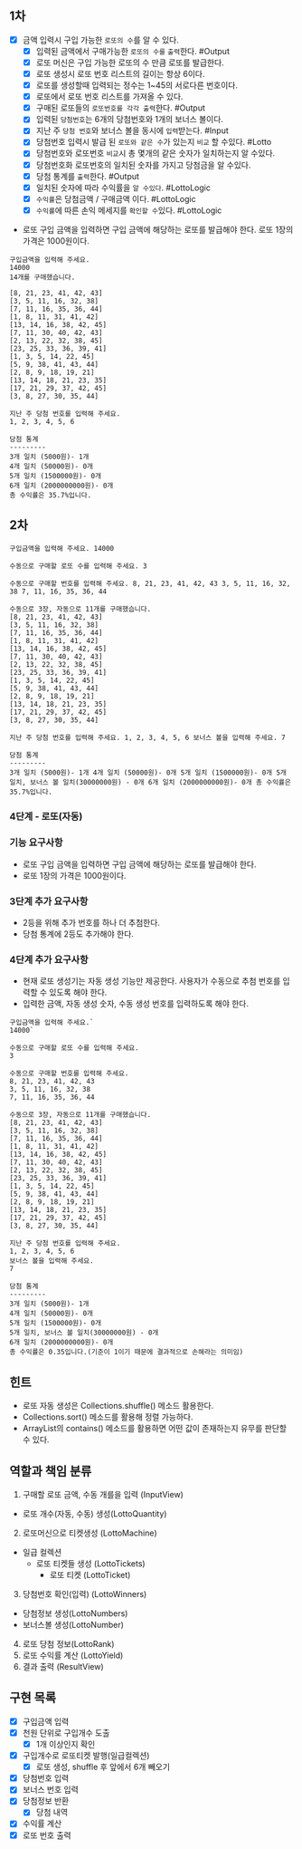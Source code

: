 ## 1차

- [x] 금액 입력시 구입 가능한 `로또의 수`를 알 수 있다.
    - [x] 입력된 금액에서 구매가능한 `로또의 수를` `출력`한다. #Output
    - [x] 로또 머신은 구입 가능한 로또의 수 만큼 로또를 발급한다.
    - [x] 로또 생성시 로또 번호 리스트의 길이는 항상 6이다.
    - [x] 로또를 생성할때 입력되는 정수는 1~45의 서로다른 번호이다.
    - [x] 로또에서 로또 번호 리스트를 가져올 수 있다.
    - [x] 구매된 로또들의 `로또번호를 각각 출력`한다. #Output
    - [x] 입력된 `당첨번호`는 6개의 당첨번호와 1개의 보너스 볼이다.
    - [x] 지난 주 `당첨 번호`와 보너스 볼을 동시에 `입력`받는다. #Input
    - [x] 당첨번호 입력시 발급 된 `로또와 같은 수`가 있는지 `비교` 할 수있다. #Lotto
    - [x] 당첨번호와 로또번호 `비교`시 총 몇개의 같은 숫자가 일치하는지 알 수있다.
    -[x] 당첨번호화 로또번호의 일치된 숫자를 가지고 당첨금을 알 수있다.
    - [x] 당첨 통계를 `출력`한다. #Output
    - [x] 일치된 숫자에 따라 수익률을 `알 수있다`. #LottoLogic
    - [x] `수익률`은 당첨금액 / 구매금액 이다. #LottoLogic
    - [x] `수익률`에 따른 손익 메세지를 `확인할 수`있다. #LottoLogic

- 로또 구입 금액을 입력하면 구입 금액에 해당하는 로또를 발급해야 한다. 로또 1장의 가격은 1000원이다.

```
구입금액을 입력해 주세요. 
14000 
14개를 구매했습니다.

[8, 21, 23, 41, 42, 43]
[3, 5, 11, 16, 32, 38]
[7, 11, 16, 35, 36, 44]
[1, 8, 11, 31, 41, 42]
[13, 14, 16, 38, 42, 45]
[7, 11, 30, 40, 42, 43]
[2, 13, 22, 32, 38, 45]
[23, 25, 33, 36, 39, 41]
[1, 3, 5, 14, 22, 45]
[5, 9, 38, 41, 43, 44]
[2, 8, 9, 18, 19, 21]
[13, 14, 18, 21, 23, 35]
[17, 21, 29, 37, 42, 45]
[3, 8, 27, 30, 35, 44]

지난 주 당첨 번호를 입력해 주세요.
1, 2, 3, 4, 5, 6

당첨 통계
---------
3개 일치 (5000원)- 1개 
4개 일치 (50000원)- 0개
5개 일치 (1500000원)- 0개
6개 일치 (2000000000원)- 0개
총 수익률은 35.7%입니다.
```

## 2차

```
구입금액을 입력해 주세요. 14000

수동으로 구매할 로또 수를 입력해 주세요. 3

수동으로 구매할 번호를 입력해 주세요. 8, 21, 23, 41, 42, 43 3, 5, 11, 16, 32, 38 7, 11, 16, 35, 36, 44

수동으로 3장, 자동으로 11개를 구매했습니다.
[8, 21, 23, 41, 42, 43]
[3, 5, 11, 16, 32, 38]
[7, 11, 16, 35, 36, 44]
[1, 8, 11, 31, 41, 42]
[13, 14, 16, 38, 42, 45]
[7, 11, 30, 40, 42, 43]
[2, 13, 22, 32, 38, 45]
[23, 25, 33, 36, 39, 41]
[1, 3, 5, 14, 22, 45]
[5, 9, 38, 41, 43, 44]
[2, 8, 9, 18, 19, 21]
[13, 14, 18, 21, 23, 35]
[17, 21, 29, 37, 42, 45]
[3, 8, 27, 30, 35, 44]

지난 주 당첨 번호를 입력해 주세요. 1, 2, 3, 4, 5, 6 보너스 볼을 입력해 주세요. 7

당첨 통계
---------
3개 일치 (5000원)- 1개 4개 일치 (50000원)- 0개 5개 일치 (1500000원)- 0개 5개 일치, 보너스 볼 일치(30000000원) - 0개 6개 일치 (2000000000원)- 0개 총 수익률은
35.7%입니다.
```
### 4단계 - 로또(자동)

### 기능 요구사항

- 로또 구입 금액을 입력하면 구입 금액에 해당하는 로또를 발급해야 한다.
- 로또 1장의 가격은 1000원이다.

### 3단계 추가 요구사항

- 2등을 위해 추가 번호를 하나 더 추첨한다.
- 당첨 통계에 2등도 추가해야 한다.

### 4단계 추가 요구사항

- 현재 로또 생성기는 자동 생성 기능만 제공한다. 사용자가 수동으로 추첨 번호를 입력할 수 있도록 해야 한다.
- 입력한 금액, 자동 생성 숫자, 수동 생성 번호를 입력하도록 해야 한다.

```
구입금액을 입력해 주세요.`
14000`

수동으로 구매할 로또 수를 입력해 주세요.
3

수동으로 구매할 번호를 입력해 주세요.
8, 21, 23, 41, 42, 43
3, 5, 11, 16, 32, 38
7, 11, 16, 35, 36, 44

수동으로 3장, 자동으로 11개를 구매했습니다.
[8, 21, 23, 41, 42, 43]
[3, 5, 11, 16, 32, 38]
[7, 11, 16, 35, 36, 44]
[1, 8, 11, 31, 41, 42]
[13, 14, 16, 38, 42, 45]
[7, 11, 30, 40, 42, 43]
[2, 13, 22, 32, 38, 45]
[23, 25, 33, 36, 39, 41]
[1, 3, 5, 14, 22, 45]
[5, 9, 38, 41, 43, 44]
[2, 8, 9, 18, 19, 21]
[13, 14, 18, 21, 23, 35]
[17, 21, 29, 37, 42, 45]
[3, 8, 27, 30, 35, 44]

지난 주 당첨 번호를 입력해 주세요.
1, 2, 3, 4, 5, 6
보너스 볼을 입력해 주세요.
7

당첨 통계
---------
3개 일치 (5000원)- 1개
4개 일치 (50000원)- 0개
5개 일치 (1500000원)- 0개
5개 일치, 보너스 볼 일치(30000000원) - 0개
6개 일치 (2000000000원)- 0개
총 수익률은 0.35입니다.(기준이 1이기 때문에 결과적으로 손해라는 의미임)
```

## 힌트

- 로또 자동 생성은 Collections.shuffle() 메소드 활용한다.
- Collections.sort() 메소드를 활용해 정렬 가능하다.
- ArrayList의 contains() 메소드를 활용하면 어떤 값이 존재하는지 유무를 판단할 수 있다.

## 역할과 책임 분류

1) 구매할 로또 금액, 수동 개를을 입력 (InputView)

- 로또 개수(자동, 수동) 생성(LottoQuantity)

2) 로또머신으로 티켓생성 (LottoMachine)

- 일급 컬렉션
    - 로또 티켓들 생성 (LottoTickets)
        - 로또 티켓 (LottoTicket)

3) 당첨번호 확인(입력) (LottoWinners)

- 당첨정보 생성(LottoNumbers)
- 보너스볼 생성(LottoNumber)

4) 로또 당첨 정보(LottoRank)
5) 로또 수익률 계산 (LottoYield)
6) 결과 출력 (ResultView)

## 구현 목록

- [X] 구입금액 입력
- [X] 천원 단위로 구입개수 도출
    - [X] 1개 이상인지 확인
- [X] 구입개수로 로또티켓 발행(일급컬렉션)
    - [X] 로또 생성, shuffle 후 앞에서 6개 빼오기
- [X] 당첨번호 입력
- [X] 보너스 번호 입력
- [X] 당첨정보 반환
    - [X] 당첨 내역
- [X] 수익률 계산
- [X] 로또 번호 출력
